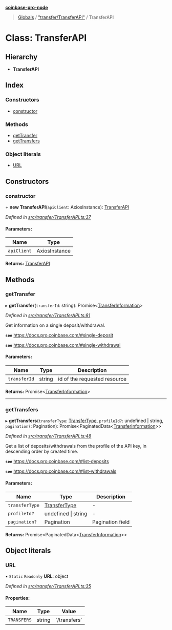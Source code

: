 **[coinbase-pro-node](../README.md)**

> [Globals](../globals.md) / ["transfer/TransferAPI"](../modules/_transfer_transferapi_.md) / TransferAPI

# Class: TransferAPI

## Hierarchy

- **TransferAPI**

## Index

### Constructors

- [constructor](_transfer_transferapi_.transferapi.md#constructor)

### Methods

- [getTransfer](_transfer_transferapi_.transferapi.md#gettransfer)
- [getTransfers](_transfer_transferapi_.transferapi.md#gettransfers)

### Object literals

- [URL](_transfer_transferapi_.transferapi.md#url)

## Constructors

### constructor

\+ **new TransferAPI**(`apiClient`: AxiosInstance): [TransferAPI](_transfer_transferapi_.transferapi.md)

_Defined in [src/transfer/TransferAPI.ts:37](https://github.com/bennyn/coinbase-pro-node/blob/26bf4d8/src/transfer/TransferAPI.ts#L37)_

#### Parameters:

| Name        | Type          |
| ----------- | ------------- |
| `apiClient` | AxiosInstance |

**Returns:** [TransferAPI](_transfer_transferapi_.transferapi.md)

## Methods

### getTransfer

▸ **getTransfer**(`transferId`: string): Promise\<[TransferInformation](../interfaces/_transfer_transferapi_.transferinformation.md)>

_Defined in [src/transfer/TransferAPI.ts:81](https://github.com/bennyn/coinbase-pro-node/blob/26bf4d8/src/transfer/TransferAPI.ts#L81)_

Get information on a single deposit/withdrawal.

**`see`** https://docs.pro.coinbase.com/#single-deposit

**`see`** https://docs.pro.coinbase.com/#single-withdrawal

#### Parameters:

| Name         | Type   | Description                  |
| ------------ | ------ | ---------------------------- |
| `transferId` | string | id of the requested resource |

**Returns:** Promise\<[TransferInformation](../interfaces/_transfer_transferapi_.transferinformation.md)>

---

### getTransfers

▸ **getTransfers**(`transferType`: [TransferType](../enums/_transfer_transferapi_.transfertype.md), `profileId?`: undefined \| string, `pagination?`: Pagination): Promise\<PaginatedData\<[TransferInformation](../interfaces/_transfer_transferapi_.transferinformation.md)>>

_Defined in [src/transfer/TransferAPI.ts:48](https://github.com/bennyn/coinbase-pro-node/blob/26bf4d8/src/transfer/TransferAPI.ts#L48)_

Get a list of deposits/withdrawals from the profile of the API key, in descending order by created time.

**`see`** https://docs.pro.coinbase.com/#list-deposits

**`see`** https://docs.pro.coinbase.com/#list-withdrawals

#### Parameters:

| Name           | Type                                                            | Description      |
| -------------- | --------------------------------------------------------------- | ---------------- |
| `transferType` | [TransferType](../enums/_transfer_transferapi_.transfertype.md) | -                |
| `profileId?`   | undefined \| string                                             | -                |
| `pagination?`  | Pagination                                                      | Pagination field |

**Returns:** Promise\<PaginatedData\<[TransferInformation](../interfaces/_transfer_transferapi_.transferinformation.md)>>

## Object literals

### URL

▪ `Static` `Readonly` **URL**: object

_Defined in [src/transfer/TransferAPI.ts:35](https://github.com/bennyn/coinbase-pro-node/blob/26bf4d8/src/transfer/TransferAPI.ts#L35)_

#### Properties:

| Name        | Type   | Value          |
| ----------- | ------ | -------------- |
| `TRANSFERS` | string | \`/transfers\` |
